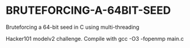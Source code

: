 # BRUTEFORCING-A-64BIT-SEED
Bruteforcing a 64-bit seed in C using multi-threading


Hacker101 modelv2 challenge. Compile with gcc -O3 -fopenmp main.c
